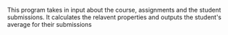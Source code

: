 This program takes in input about the course, assignments and the student submissions. It calculates the relavent properties and outputs the student's average for their submissions
